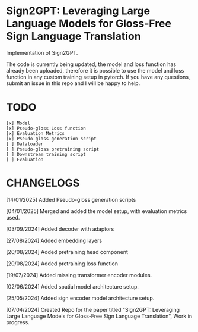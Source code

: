 # Sign2GPT: Leveraging Large Language Models for Gloss-Free Sign Language Translation

Implementation of Sign2GPT. 

The code is currently being updated, the model and loss function has already been uploaded, therefore it is possible to use the model and loss function in any custom training setup in pytorch. If you have any questions, submit an issue in this repo and I will be happy to help.

# TODO

```
[x] Model 
[x] Pseudo-gloss Loss function
[x] Evaluation Metrics
[x] Pseudo-gloss generation script
[ ] Dataloader
[ ] Pseudo-gloss pretraining script
[ ] Downstream training script
[ ] Evaluation
```

# CHANGELOGS

[14/01/2025] Added Pseudo-gloss generation scripts

[04/01/2025] Merged and added the model setup, with evaluation metrics used. 

[03/09/2024] Added decoder with adaptors

[27/08/2024] Added embedding layers

[20/08/2024] Added pretraining head component

[20/08/2024] Added pretraining loss function

[19/07/2024] Added missing transformer encoder modules.

[02/06/2024] Added spatial model architecture setup.

[25/05/2024] Added sign encoder model architecture setup.

[07/04/2024] Created Repo for the paper titled "Sign2GPT: Leveraging Large Language Models for Gloss-Free Sign Language Translation", Work in progress.
